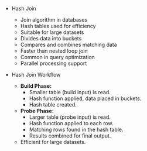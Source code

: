- Hash Join

  - Join algorithm in databases
  - Hash tables used for efficiency
  - Suitable for large datasets
  - Divides data into buckets
  - Compares and combines matching data
  - Faster than nested loop join
  - Common in query optimization
  - Parallel processing support

- Hash Join Workflow

  - **Build Phase:**
    - Smaller table (build input) is read.
    - Hash function applied, data placed in buckets.
    - Hash table created.
  - **Probe Phase:**
    - Larger table (probe input) is read.
    - Hash function applied to each row.
    - Matching rows found in the hash table.
    - Results combined for final output.
  - Efficient for large datasets.
